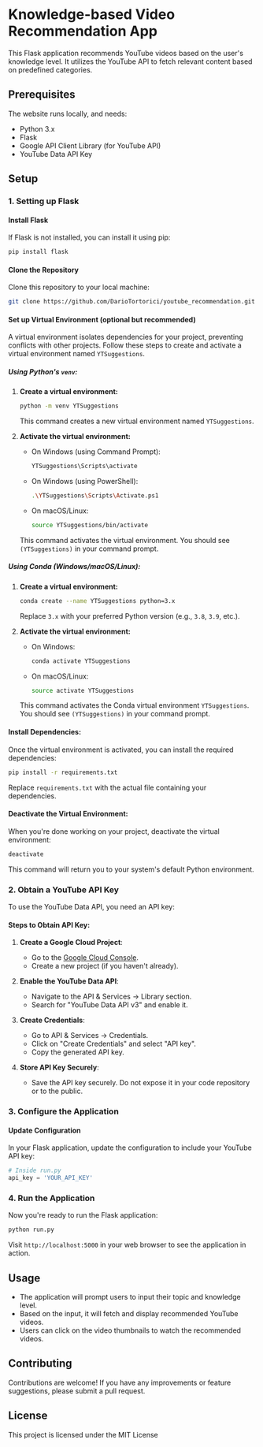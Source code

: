 # Knowledge-based Video Recommendation App

This Flask application recommends YouTube videos based on the user's knowledge level. It utilizes the YouTube API to fetch relevant content based on predefined categories.

## Prerequisites
The website runs locally, and needs:
- Python 3.x
- Flask
- Google API Client Library (for YouTube API)
- YouTube Data API Key

## Setup

### 1. Setting up Flask

#### Install Flask

If Flask is not installed, you can install it using pip:

```bash
pip install flask
```

#### Clone the Repository

Clone this repository to your local machine:

```bash
git clone https://github.com/DarioTortorici/youtube_recommendation.git
```

#### Set up Virtual Environment (optional but recommended)

A virtual environment isolates dependencies for your project, preventing conflicts with other projects. Follow these steps to create and activate a virtual environment named `YTSuggestions`.

##### Using Python's `venv`:

1. **Create a virtual environment:**

   ```bash
   python -m venv YTSuggestions
   ```

   This command creates a new virtual environment named `YTSuggestions`.

2. **Activate the virtual environment:**

   - On Windows (using Command Prompt):
     ```bash
     YTSuggestions\Scripts\activate
     ```

   - On Windows (using PowerShell):
     ```bash
     .\YTSuggestions\Scripts\Activate.ps1
     ```

   - On macOS/Linux:
     ```bash
     source YTSuggestions/bin/activate
     ```

   This command activates the virtual environment. You should see `(YTSuggestions)` in your command prompt.

##### Using Conda (Windows/macOS/Linux):

1. **Create a virtual environment:**

   ```bash
   conda create --name YTSuggestions python=3.x
   ```

   Replace `3.x` with your preferred Python version (e.g., `3.8`, `3.9`, etc.).

2. **Activate the virtual environment:**

   - On Windows:
     ```bash
     conda activate YTSuggestions
     ```

   - On macOS/Linux:
     ```bash
     source activate YTSuggestions
     ```

   This command activates the Conda virtual environment `YTSuggestions`. You should see `(YTSuggestions)` in your command prompt.

#### Install Dependencies:

Once the virtual environment is activated, you can install the required dependencies:

```bash
pip install -r requirements.txt
```

Replace `requirements.txt` with the actual file containing your dependencies.

#### Deactivate the Virtual Environment:

When you're done working on your project, deactivate the virtual environment:

```bash
deactivate
```

This command will return you to your system's default Python environment.


### 2. Obtain a YouTube API Key

To use the YouTube Data API, you need an API key:

#### Steps to Obtain API Key:

1. **Create a Google Cloud Project**:
   - Go to the [Google Cloud Console](https://console.cloud.google.com/).
   - Create a new project (if you haven't already).

2. **Enable the YouTube Data API**:
   - Navigate to the API & Services → Library section.
   - Search for "YouTube Data API v3" and enable it.

3. **Create Credentials**:
   - Go to API & Services → Credentials.
   - Click on "Create Credentials" and select "API key".
   - Copy the generated API key.

4. **Store API Key Securely**:
   - Save the API key securely. Do not expose it in your code repository or to the public.

### 3. Configure the Application

#### Update Configuration

In your Flask application, update the configuration to include your YouTube API key:

```python
# Inside run.py
api_key = 'YOUR_API_KEY'
```

### 4. Run the Application

Now you're ready to run the Flask application:

```bash
python run.py
```

Visit `http://localhost:5000` in your web browser to see the application in action.

## Usage

- The application will prompt users to input their topic and knowledge level.
- Based on the input, it will fetch and display recommended YouTube videos.
- Users can click on the video thumbnails to watch the recommended videos.

## Contributing

Contributions are welcome! If you have any improvements or feature suggestions, please submit a pull request.

## License

This project is licensed under the MIT License

